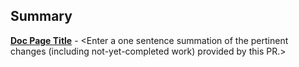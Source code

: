## Summary

**[Doc Page Title](https://docs.pantheon.io/doc-title)** - <Enter a one sentence summation of the pertinent changes (including not-yet-completed work) provided by this PR.>
